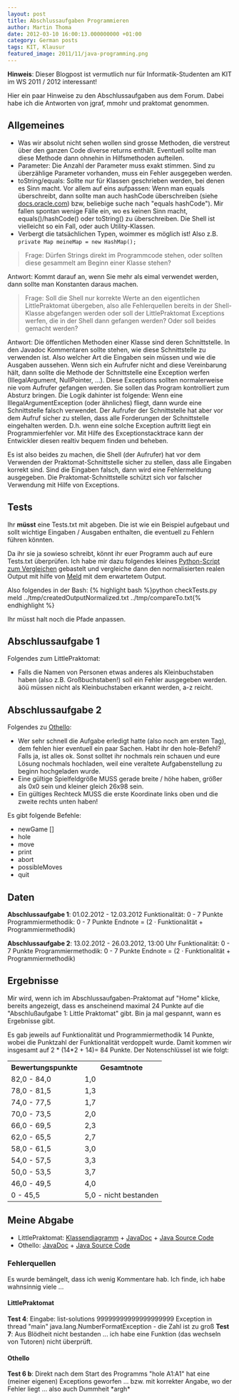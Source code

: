 ```yaml
---
layout: post
title: Abschlussaufgaben Programmieren
author: Martin Thoma
date: 2012-03-10 16:00:13.000000000 +01:00
category: German posts
tags: KIT, Klausur
featured_image: 2011/11/java-programming.png
---
```

<strong>Hinweis</strong>: Dieser Blogpost ist vermutlich nur f&uuml;r Informatik-Studenten am KIT im WS 2011 / 2012 interessant!

Hier ein paar Hinweise zu den Abschlussaufgaben aus dem Forum. Dabei habe ich die Antworten von jgraf, mmohr und praktomat genommen.

<h2>Allgemeines</h2>
<ul>
  <li>Was wir absolut nicht sehen wollen sind grosse Methoden, die verstreut &uuml;ber den ganzen Code diverse returns enth&auml;lt. Eventuell sollte man diese Methode dann ohnehin in Hilfsmethoden aufteilen.</li>
  <li>Parameter: Die Anzahl der Parameter muss exakt stimmen. Sind zu &uuml;berz&auml;hlige Parameter vorhanden, muss ein Fehler ausgegeben werden.</li>
  <li>toString/equals: Sollte nur f&uuml;r Klassen geschrieben werden, bei denen es Sinn macht. Vor allem auf eins aufpassen: Wenn man equals &uuml;berschreibt, dann sollte man auch hashCode &uuml;berschreiben (siehe <a href="http://docs.oracle.com/javase/1.4.2/docs/api/java/lang/Object.html#equals(java.lang.Object">docs.oracle.com</a>) bzw, beliebige suche nach "equals hashCode"). Mir fallen spontan wenige F&auml;lle ein, wo es keinen Sinn macht, equals()/hashCode() oder toString() zu &uuml;berschreiben. Die Shell ist vielleicht so ein Fall, oder auch Utility-Klassen. </li>
  <li>Verbergt die tats&auml;chlichen Typen, woimmer es m&ouml;glich ist! Also z.B. <code>private Map meineMap = new HashMap<Integer, Blub>();</code></li>
</ul>

<blockquote>Frage: D&uuml;rfen Strings direkt im Programmcode stehen, oder sollten diese gesammelt am Beginn einer Klasse stehen?</blockquote>

Antwort: Kommt darauf an, wenn Sie mehr als eimal verwendet werden, dann sollte man Konstanten daraus machen.

<blockquote>Frage: Soll die Shell nur korrekte Werte an den eigentlichen LittlePraktomat &uuml;bergeben, also alle Fehlerquellen bereits in der Shell-Klasse abgefangen werden oder soll der LittlePraktomat Exceptions werfen, die in der Shell dann gefangen werden? Oder soll beides gemacht werden?</blockquote>

Antwort: Die &ouml;ffentlichen Methoden einer Klasse sind deren Schnittstelle. In den Javadoc Kommentaren sollte stehen, wie diese Schnittstelle zu verwenden ist. Also welcher Art die Eingaben sein m&uuml;ssen und wie die Ausgaben aussehen. Wenn sich ein Aufrufer nicht and diese Vereinbarung h&auml;lt, dann sollte die Methode der Schnittstelle eine Exception werfen (IllegalArgument, NullPointer, ...). Diese Exceptions sollten normalerweise nie vom Aufrufer gefangen werden. Sie sollen das Program kontrolliert zum Absturz bringen. Die Logik dahinter ist folgende: Wenn eine IllegalArgumentException (oder &auml;hnliches) fliegt, dann wurde eine Schnittstelle falsch verwendet. Der Aufrufer der Schnittstelle hat aber vor dem Aufruf sicher zu stellen, dass alle Forderungen der Schnittstelle eingehalten werden. D.h. wenn eine solche Exception auftritt liegt ein Programmierfehler vor. Mit Hilfe des Exceptionstacktrace kann der Entwickler diesen realtiv bequem finden und beheben.

Es ist also beides zu machen, die Shell (der Aufrufer) hat vor dem Verwenden der Praktomat-Schnittstelle sicher zu stellen, dass alle Eingaben korrekt sind. Sind die Eingaben falsch, dann wird eine Fehlermeldung ausgegeben. Die Praktomat-Schnittstelle sch&uuml;tzt sich vor falscher Verwendung mit Hilfe von Exceptions.

<h2>Tests</h2>
Ihr <strong>m&uuml;sst</strong> eine Tests.txt mit abgeben. Die ist wie ein Beispiel aufgebaut und sollt wichtige Eingaben / Ausgaben enthalten, die eventuell zu Fehlern f&uuml;hren k&ouml;nnten.

Da ihr sie ja sowieso schreibt, k&ouml;nnt ihr euer Programm auch auf eure Tests.txt &uuml;berpr&uuml;fen. Ich habe mir dazu folgendes kleines <a href='../images/2012/03/programmieren-abschlussaufgabe.zip'>Python-Script zum Vergleichen</a> gebastelt und vergleiche dann den normalisierten realen Output mit hilfe von <a href="http://wiki.ubuntuusers.de/Meld">Meld</a> mit dem erwartetem Output.

Also folgendes in der Bash:
{% highlight bash %}python checkTests.py
meld ../tmp/createdOutputNormalized.txt ../tmp/compareTo.txt{% endhighlight %}

Ihr m&uuml;sst halt noch die Pfade anpassen.

<h2>Abschlussaufgabe 1</h2>
Folgendes zum LittlePraktomat:
<ul>
  <li>Falls die Namen von Personen etwas anderes als Kleinbuchstaben haben (also z.B. Gro&szlig;buchstaben!) soll ein Fehler ausgegeben werden. &auml;&ouml;&uuml; m&uuml;ssen nicht als Kleinbuchstaben erkannt werden, a-z reicht.</li>
</ul>

<h2>Abschlussaufgabe 2</h2>
Folgendes zu <a href="http://de.wikipedia.org/wiki/Othello_(Spiel)">Othello</a>:
<ul>
<li>Wer sehr schnell die Aufgabe erledigt hatte (also noch am ersten Tag), dem fehlen hier eventuell ein paar Sachen. Habt ihr den hole-Befehl? Falls ja, ist alles ok. Sonst solltet ihr nochmals rein schauen und eure L&ouml;sung nochmals hochladen, weil eine veraltete Aufgabenstellung zu beginn hochgeladen wurde.</li>
<li>Eine g&uuml;ltige Spielfeldgr&ouml;&szlig;e MUSS gerade breite / h&ouml;he haben, gr&ouml;&szlig;er als 0x0 sein und kleiner gleich 26x98 sein.</li>
<li>Ein g&uuml;ltiges Rechteck MUSS die erste Koordinate links oben und die zweite rechts unten haben!</li>
</ul>

Es gibt folgende Befehle:
<ul>
  <li>newGame <Breite> <H&ouml;he> [<Stellung>]</li>
  <li>hole <Rechteck></li>
  <li>move <Position></li>
  <li>print</li>
  <li>abort</li>
  <li>possibleMoves</li>
  <li>quit</li>
</ul>

<h2>Daten</h2>
<strong>Abschlussaufgabe 1</strong>: 01.02.2012 - 12.03.2012
Funktionalit&auml;t: 0 - 7 Punkte
Programmiermethodik: 0 - 7 Punkte
Endnote = (2 &middot; Funktionalit&auml;t + Programmiermethodik)

<strong>Abschlussaufgabe 2</strong>: 13.02.2012 - 26.03.2012, 13:00 Uhr
Funktionalit&auml;t: 0 - 7 Punkte
Programmiermethodik: 0 - 7 Punkte
Endnote = (2 &middot; Funktionalit&auml;t + Programmiermethodik)

<h2>Ergebnisse</h2>
Mir wird, wenn ich im Abschlussaufgaben-Praktomat auf "Home" klicke, bereits angezeigt, dass es anscheinend maximal 24 Punkte auf die "Abschlu&szlig;aufgabe 1: Little Praktomat" gibt. Bin ja mal gespannt, wann es Ergebnisse gibt.

Es gab jeweils auf Funktionalit&auml;t und Programmiermethodik 14 Punkte, wobei die Punktzahl der Funktionalit&auml;t verdoppelt wurde. Damit kommen wir insgesamt auf 2 * (14*2 + 14)= 84 Punkte. Der Notenschl&uuml;ssel ist wie folgt:

<table>
<tr><th>Bewertungspunkte</th><th>Gesamtnote</th></tr>
<tr><td>82,0 - 84,0</td><td>1,0</td></tr>
<tr><td>78,0 - 81,5</td><td>1,3</td></tr>
<tr><td>74,0 - 77,5</td><td>1,7</td></tr>
<tr><td>70,0 - 73,5</td><td>2,0</td></tr>
<tr><td>66,0 - 69,5</td><td>2,3</td></tr>
<tr><td>62,0 - 65,5</td><td>2,7</td></tr>
<tr><td>58,0 - 61,5</td><td>3,0</td></tr>
<tr><td>54,0 - 57,5</td><td>3,3</td></tr>
<tr><td>50,0 - 53,5</td><td>3,7</td></tr>
<tr><td>46,0 - 49,5</td><td>4,0</td></tr>
<tr><td>0 - 45,5</td><td>5,0 - nicht bestanden</td></tr>
</table>

<h2>Meine Abgabe</h2>
<ul>
  <li>LittlePraktomat: <a href="http://www.martin-thoma.de/programmieren-little-praktomat/class-diagram/class-diagram.pdf">Klassendiagramm</a> + <a href="http://www.martin-thoma.de/programmieren-little-praktomat/">JavaDoc</a> + <a href='../images/2012/03/little-praktomat.zip'>Java Source Code</a></li>
  <li>Othello: <a href="http://www.martin-thoma.de/programmieren-othello/">JavaDoc</a> + <a href='../images/2012/03/othello.zip'>Java Source Code</a></li>
</ul>

<h3>Fehlerquellen</h3>
Es wurde bem&auml;ngelt, dass ich wenig Kommentare hab. Ich finde, ich habe wahnsinnig viele ...

<h4>LittlePraktomat</h4>
<strong>Test 4</strong>:
Eingabe: list-solutions 99999999999999999999
Exception in thread "main" java.lang.NumberFormatException - die Zahl ist zu gro&szlig;
<strong>Test 7</strong>: Aus Bl&ouml;dheit nicht bestanden ... ich habe eine Funktion (das wechseln von Tutoren) nicht &uuml;berpr&uuml;ft.

<h4>Othello</h4>
<strong>Test 6 b</strong>: Direkt nach dem Start des Programms "hole A1:A1" hat eine (meiner eigenen) Exceptions geworfen ... bzw. mit korrekter Angabe, wo der Fehler liegt ... also auch Dummheit *argh*
